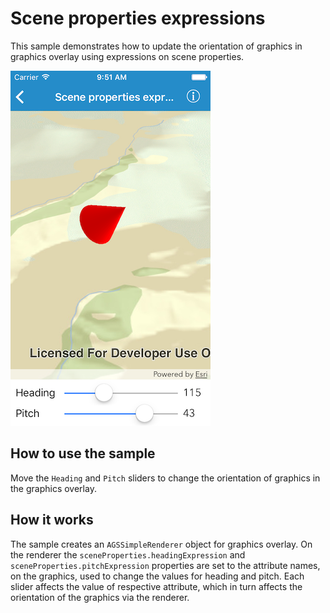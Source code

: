 # Scene properties expressions

This sample demonstrates how to update the orientation of graphics in graphics overlay using expressions on scene properties.

![](image1.png)

## How to use the sample

Move the `Heading` and `Pitch` sliders to change the orientation of graphics in the graphics overlay.

## How it works

The sample creates an `AGSSimpleRenderer` object for graphics overlay. On the renderer the `sceneProperties.headingExpression` and `sceneProperties.pitchExpression` properties are set to the attribute names, on the graphics, used to change the values for heading and pitch. Each slider affects the value of respective attribute, which in turn affects the orientation of the graphics via the renderer.
